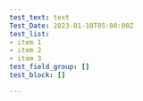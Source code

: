 ```yaml
---
test_text: text
Test_Date: 2023-01-10T05:00:00Z
test_list:
- item 1
- item 2
- item 3
test_field_group: []
test_block: []

---
```

